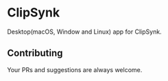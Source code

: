 # ClipSynk

Desktop(macOS, Window and Linux) app for ClipSynk.

## Contributing

Your PRs and suggestions are always welcome.
